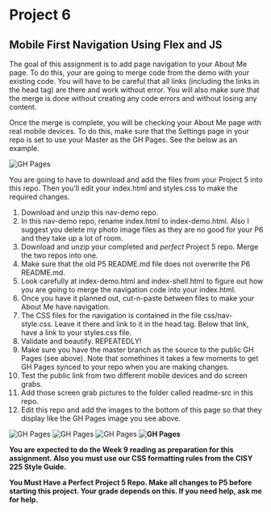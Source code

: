 # Project 6
## Mobile First Navigation Using Flex and JS

The goal of this assignment is to add page navigation to your About Me page. To do this, your are going to merge code from the demo with your existing code. You will have to be careful that all links (including the links in the head tag) are there and work without error. You will also make sure that the merge is done without creating any code errors and without losing any content.

Once the merge is complete, you will be checking your About Me page with real mobile devices. To do this, make sure that the Settings page in your repo is set to use your Master as the GH Pages. See the below as an example.

![GH Pages](https://github.com/cynthiateeters/nav-demo/blob/master/readme-src/GitHubPagesMasterSource.png)


You are going to have to download and add the files from your Project 5 into this repo. Then you'll edit your index.html and styles.css to make the required changes.  

1. Download and unzip this nav-demo repo.
2. In this nav-demo repo, rename index.html to index-demo.html. Also I suggest you delete my photo image files as they are no good for your P6 and they take up a lot of room.
2. Download and unzip your completed and _perfect_ Project 5 repo. Merge the two repos into one.
3. Make sure that the old P5 README.md file does not overwrite the P6 README.md.
4. Look carefully at index-demo.html and index-shell.html to figure out how you are going to merge the navigation code into your index.html.
5. Once you have it planned out, cut-n-paste between files to make your About Me have navigation. 
6. The CSS files for the navigation is contained in the file css/nav-style.css. Leave it there and link to it in the head tag. Below that link, have a link to your styles.css file.
7. Validate and beautify. REPEATEDLY!
8. Make sure you have the master branch as the source to the public GH Pages (see above). Note that somethines it takes a few moments to get GH Pages synced to your repo when you are making changes.
9. Test the public link from two different mobile devices and do screen grabs.
10. Add those screen grab pictures to the folder called readme-src in this repo.
11. Edit this repo and add the images to the bottom of this page so that they display like the GH Pages image you see above.

![GH Pages](https://github.com/RVCC-CISY225-S2019/project-6-kimhonrada21/blob/master/readme-src/ipadpro-sc1.PNG)
![GH Pages](https://github.com/RVCC-CISY225-S2019/project-6-kimhonrada21/blob/master/readme-src/ipadpro-sc2.PNG)
![GH Pages](https://github.com/RVCC-CISY225-S2019/project-6-kimhonrada21/blob/master/readme-src/iphonex-sc1.PNG)
<b>
![GH Pages](https://github.com/RVCC-CISY225-S2019/project-6-kimhonrada21/blob/master/readme-src/iphonex-sc2.PNG)

**You are expected to do the Week 9 reading as preparation for this assignment. Also you must use our CSS formatting rules from the CISY 225 Style Guide.**

**You Must Have a Perfect Project 5 Repo. Make all changes to P5 before starting this project. Your grade depends on this. If you need help, ask me for help.**
